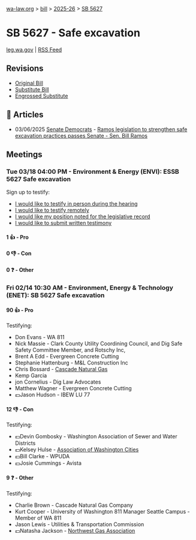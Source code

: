 [wa-law.org](/) > [bill](/bill/) > [2025-26](/bill/2025-26/) > [SB 5627](/bill/2025-26/sb/5627/)

# SB 5627 - Safe excavation
[leg.wa.gov](https://app.leg.wa.gov/billsummary?BillNumber=5627&Year=2025&Initiative=false) | [RSS Feed](./rss.xml)

## Revisions
* [Original Bill](1/)
* [Substitute Bill](S/)
* [Engrossed Substitute](S.E/)

## 📰 Articles
* 03/06/2025 [Senate Democrats](/org/senate_democrats/) - [Ramos legislation to strengthen safe excavation practices passes Senate - Sen. Bill Ramos](https://senatedemocrats.wa.gov/ramos/2025/03/06/ramos-legislation-to-strengthen-safe-excavation-practices-passes-senate/#:~:text=Senate%20Bill%205627)

## Meetings
### Tue 03/18 04:00 PM - Environment & Energy (ENVI): ESSB 5627 Safe excavation
Sign up to testify:
* [I would like to testify in person during the hearing](https://app.leg.wa.gov/csi/Testifier/Add?chamber=House&mId=33044&aId=165570&caId=26490&tId=1)
* [I would like to testify remotely](https://app.leg.wa.gov/csi/Testifier/Add?chamber=House&mId=33044&aId=165570&caId=26490&tId=2)
* [I would like my position noted for the legislative record](https://app.leg.wa.gov/csi/Testifier/Add?chamber=House&mId=33044&aId=165570&caId=26490&tId=3)
* [I would like to submit written testimony](https://app.leg.wa.gov/csi/Testifier/Add?chamber=House&mId=33044&aId=165570&caId=26490&tId=4)

#### 1 👍 - Pro

#### 0 👎 - Con

#### 0 ❓ - Other

### Fri 02/14 10:30 AM - Environment, Energy & Technology (ENET): SB 5627 Safe excavation
#### 90 👍 - Pro
Testifying:
* Don Evans - WA 811
* Nick Massie - Clark County Utility Coordining Council, and Dig Safe Safety Committee Member, and Rotschy Inc,
* Brent A Edd - Evergreen Concrete Cutting
* Stephanie Hattenburg - M&L Construction Inc
* Chris Bossard - [Cascade Natural Gas](/org/cascade_natural_gas/)
* Kemp Garcia
* jon Cornelius - Dig Law Advocates
* Matthew Wagner - Evergreen Concrete Cutting
* 💵Jason Hudson - IBEW LU 77

#### 12 👎 - Con
Testifying:
* 💵Devin Gombosky - Washington Association of Sewer and Water Districts
* 💵Kelsey Hulse - [Association of Washington Cities](/org/association_of_washington_cities/)
* 💵Bill Clarke - WPUDA
* 💵Josie Cummings - Avista

#### 9 ❓ - Other
Testifying:
* Charlie Brown - Cascade Natural Gas Company
* Kurt Cooper - University of Washington 811 Manager Seattle Campus - Member of WA 811
* Jason Lewis - Utilities & Transportation Commission
* 💵Natasha Jackson - [Northwest Gas Association](/org/northwest_gas_association/)
